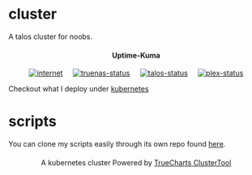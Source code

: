 # cluster

A talos cluster for noobs.

<div align='center'>
  <h4>Uptime-Kuma</h4>
  <div style='display: flex; gap: 20px; justify-content: center;'>
    <div>
      <a href='https://github.com/xstar97/cluster'>
        <img src='https://status.xstar97.com/api/badge/60/status?style=for-the-badge&label=Internet' alt='internet'>
      </a>
    </div>
    <div>
      <a href='https://github.com/xstar97/cluster'>
        <img src='https://status.xstar97.com/api/badge/57/status?style=for-the-badge&label=TrueNAS%20Server%20Status' alt='truenas-status'>
      </a>
    </div>
    <div>
      <a href='https://github.com/xstar97/cluster'>
        <img src='https://status.xstar97.com/api/badge/59/status?style=for-the-badge&label=Talos%20Server%20Status' alt='talos-status'>
      </a>
    </div>
    <div>
      <a href='https://github.com/xstar97/cluster'>
        <img src='https://status.xstar97.com/api/badge/56/status?style=for-the-badge&label=Plex%20Server%20Status' alt='plex-status'>
      </a>
    </div>
  </div>
</div>

Checkout what I deploy under [kubernetes](https://github.com/xstar97/cluster/tree/main/clusters/main/kubernetes)

# scripts

You can clone my scripts easily through its own repo found [here](https://github.com/xstar97/cluster-scripts).

<div align='center' style="text-align: center; margin-top: 20px;">
  A kubernetes cluster Powered by <a href='https://github.com/truecharts/public'>TrueCharts ClusterTool</a>
</div>

